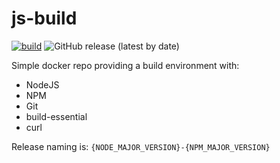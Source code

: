 # js-build

[![build](https://github.com/rsmith013/js-build/actions/workflows/build-push-docker.yaml/badge.svg)](https://github.com/rsmith013/js-build/actions/workflows/build-push-docker.yaml)
![GitHub release (latest by date)](https://img.shields.io/github/v/release/rsmith013/js-build)

Simple docker repo providing a build environment with:
- NodeJS
- NPM
- Git
- build-essential
- curl

Release naming is:
`{NODE_MAJOR_VERSION}-{NPM_MAJOR_VERSION}`
